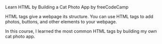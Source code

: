 Learn HTML by Building a Cat Photo App by freeCodeCamp

HTML tags give a webpage its structure. You can use HTML tags to add photos, buttons, and other elements to your webpage.

In this course, I learned the most common HTML tags by building my own cat photo app.
